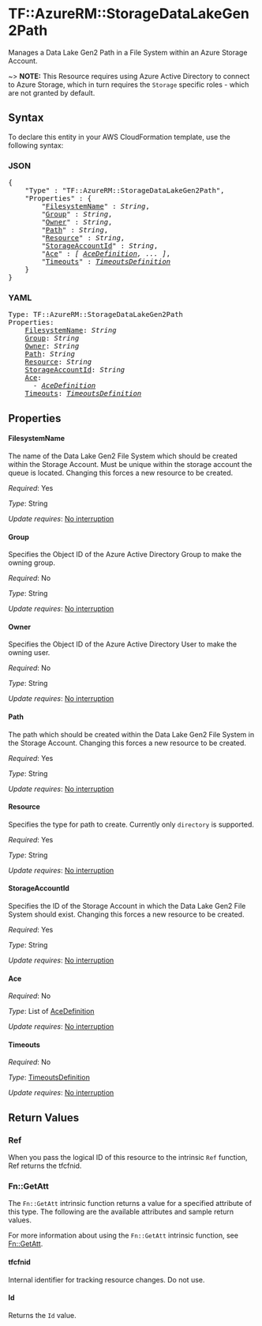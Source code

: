 # TF::AzureRM::StorageDataLakeGen2Path

Manages a Data Lake Gen2 Path in a File System within an Azure Storage Account.

~> **NOTE:** This Resource requires using Azure Active Directory to connect to Azure Storage, which in turn requires the `Storage` specific roles - which are not granted by default.

## Syntax

To declare this entity in your AWS CloudFormation template, use the following syntax:

### JSON

<pre>
{
    "Type" : "TF::AzureRM::StorageDataLakeGen2Path",
    "Properties" : {
        "<a href="#filesystemname" title="FilesystemName">FilesystemName</a>" : <i>String</i>,
        "<a href="#group" title="Group">Group</a>" : <i>String</i>,
        "<a href="#owner" title="Owner">Owner</a>" : <i>String</i>,
        "<a href="#path" title="Path">Path</a>" : <i>String</i>,
        "<a href="#resource" title="Resource">Resource</a>" : <i>String</i>,
        "<a href="#storageaccountid" title="StorageAccountId">StorageAccountId</a>" : <i>String</i>,
        "<a href="#ace" title="Ace">Ace</a>" : <i>[ <a href="acedefinition.md">AceDefinition</a>, ... ]</i>,
        "<a href="#timeouts" title="Timeouts">Timeouts</a>" : <i><a href="timeoutsdefinition.md">TimeoutsDefinition</a></i>
    }
}
</pre>

### YAML

<pre>
Type: TF::AzureRM::StorageDataLakeGen2Path
Properties:
    <a href="#filesystemname" title="FilesystemName">FilesystemName</a>: <i>String</i>
    <a href="#group" title="Group">Group</a>: <i>String</i>
    <a href="#owner" title="Owner">Owner</a>: <i>String</i>
    <a href="#path" title="Path">Path</a>: <i>String</i>
    <a href="#resource" title="Resource">Resource</a>: <i>String</i>
    <a href="#storageaccountid" title="StorageAccountId">StorageAccountId</a>: <i>String</i>
    <a href="#ace" title="Ace">Ace</a>: <i>
      - <a href="acedefinition.md">AceDefinition</a></i>
    <a href="#timeouts" title="Timeouts">Timeouts</a>: <i><a href="timeoutsdefinition.md">TimeoutsDefinition</a></i>
</pre>

## Properties

#### FilesystemName

The name of the Data Lake Gen2 File System which should be created within the Storage Account. Must be unique within the storage account the queue is located. Changing this forces a new resource to be created.

_Required_: Yes

_Type_: String

_Update requires_: [No interruption](https://docs.aws.amazon.com/AWSCloudFormation/latest/UserGuide/using-cfn-updating-stacks-update-behaviors.html#update-no-interrupt)

#### Group

Specifies the Object ID of the Azure Active Directory Group to make the owning group.

_Required_: No

_Type_: String

_Update requires_: [No interruption](https://docs.aws.amazon.com/AWSCloudFormation/latest/UserGuide/using-cfn-updating-stacks-update-behaviors.html#update-no-interrupt)

#### Owner

Specifies the Object ID of the Azure Active Directory User to make the owning user.

_Required_: No

_Type_: String

_Update requires_: [No interruption](https://docs.aws.amazon.com/AWSCloudFormation/latest/UserGuide/using-cfn-updating-stacks-update-behaviors.html#update-no-interrupt)

#### Path

The path which should be created within the Data Lake Gen2 File System in the Storage Account. Changing this forces a new resource to be created.

_Required_: Yes

_Type_: String

_Update requires_: [No interruption](https://docs.aws.amazon.com/AWSCloudFormation/latest/UserGuide/using-cfn-updating-stacks-update-behaviors.html#update-no-interrupt)

#### Resource

Specifies the type for path to create. Currently only `directory` is supported.

_Required_: Yes

_Type_: String

_Update requires_: [No interruption](https://docs.aws.amazon.com/AWSCloudFormation/latest/UserGuide/using-cfn-updating-stacks-update-behaviors.html#update-no-interrupt)

#### StorageAccountId

Specifies the ID of the Storage Account in which the Data Lake Gen2 File System should exist. Changing this forces a new resource to be created.

_Required_: Yes

_Type_: String

_Update requires_: [No interruption](https://docs.aws.amazon.com/AWSCloudFormation/latest/UserGuide/using-cfn-updating-stacks-update-behaviors.html#update-no-interrupt)

#### Ace

_Required_: No

_Type_: List of <a href="acedefinition.md">AceDefinition</a>

_Update requires_: [No interruption](https://docs.aws.amazon.com/AWSCloudFormation/latest/UserGuide/using-cfn-updating-stacks-update-behaviors.html#update-no-interrupt)

#### Timeouts

_Required_: No

_Type_: <a href="timeoutsdefinition.md">TimeoutsDefinition</a>

_Update requires_: [No interruption](https://docs.aws.amazon.com/AWSCloudFormation/latest/UserGuide/using-cfn-updating-stacks-update-behaviors.html#update-no-interrupt)

## Return Values

### Ref

When you pass the logical ID of this resource to the intrinsic `Ref` function, Ref returns the tfcfnid.

### Fn::GetAtt

The `Fn::GetAtt` intrinsic function returns a value for a specified attribute of this type. The following are the available attributes and sample return values.

For more information about using the `Fn::GetAtt` intrinsic function, see [Fn::GetAtt](https://docs.aws.amazon.com/AWSCloudFormation/latest/UserGuide/intrinsic-function-reference-getatt.html).

#### tfcfnid

Internal identifier for tracking resource changes. Do not use.

#### Id

Returns the <code>Id</code> value.

